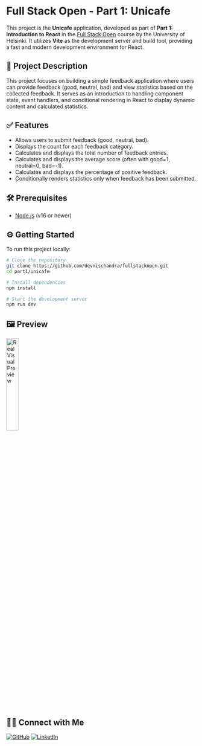 # Full Stack Open - Part 1: Unicafe

This project is the **Unicafe** application, developed as part of **Part 1: Introduction to React** in the [Full Stack Open](https://fullstackopen.com/en/) course by the University of Helsinki. It utilizes **Vite** as the development server and build tool, providing a fast and modern development environment for React.

## 🚀 Project Description

This project focuses on building a simple feedback application where users can provide feedback (good, neutral, bad) and view statistics based on the collected feedback. It serves as an introduction to handling component state, event handlers, and conditional rendering in React to display dynamic content and calculated statistics.

## ✅ Features

- Allows users to submit feedback (good, neutral, bad).
- Displays the count for each feedback category.
- Calculates and displays the total number of feedback entries.
- Calculates and displays the average score (often with good=1, neutral=0, bad=-1).
- Calculates and displays the percentage of positive feedback.
- Conditionally renders statistics only when feedback has been submitted.

## 🛠 Prerequisites

- [Node.js](https://nodejs.org/) (v16 or newer)

## ⚙️ Getting Started

To run this project locally:

```bash
# Clone the repository
git clone https://github.com/devnischandra/fullstackopen.git
cd part1/unicafe

# Install dependencies
npm install

# Start the development server
npm run dev
```
## 🖼️ Preview
<img src="./part1:unicafe.png" alt="Real Visual Preview" width="25%"/>


## 🙋‍♂️ Connect with Me

[![GitHub](https://img.shields.io/badge/GitHub-%2312100E?style=for-the-badge&logo=github&logoColor=white)](https://github.com/devnischandra)
[![LinkedIn](https://img.shields.io/badge/LinkedIn-%230077B5?style=for-the-badge&logo=linkedin&logoColor=white)](https://www.linkedin.com/in/devnischandra)
